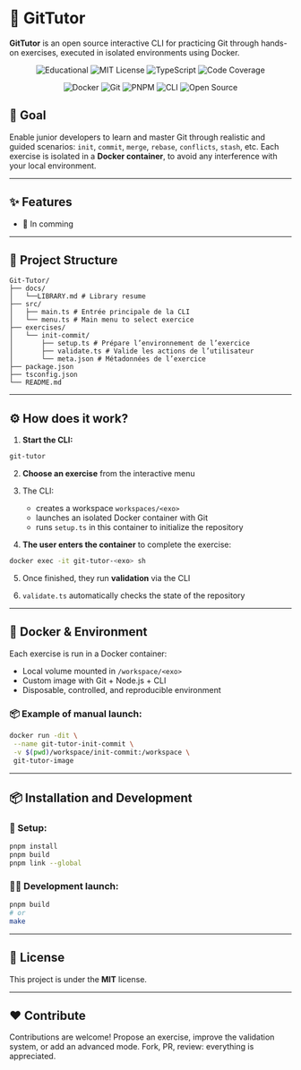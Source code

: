 # 🧠 GitTutor

**GitTutor** is an open source interactive CLI for practicing Git through hands-on exercises, executed in isolated environments using Docker.

<p align="center">
  <img src="https://img.shields.io/badge/Educational-Tool-brightgreen?style=for-the-badge&logo=graduation-cap&logoColor=white" alt="Educational">
  <img src="https://img.shields.io/badge/License-MIT-yellow.svg?style=for-the-badge" alt="MIT License">
  <img src="https://img.shields.io/badge/typescript-%23007ACC.svg?style=for-the-badge&logo=typescript&logoColor=white" alt="TypeScript">
  <img src="https://img.shields.io/badge/Coverage-18.88%25-red?style=for-the-badge&logo=vitest&logoColor=white" alt="Code Coverage">
</p>

<p align="center">
  <img src="https://img.shields.io/badge/docker-%230db7ed.svg?style=for-the-badge&logo=docker&logoColor=white" alt="Docker">
  <img src="https://img.shields.io/badge/git-%23F05033.svg?style=for-the-badge&logo=git&logoColor=white" alt="Git">
  <img src="https://img.shields.io/badge/pnpm-%234a4a4a.svg?style=for-the-badge&logo=pnpm&logoColor=f69220" alt="PNPM">
  <img src="https://img.shields.io/badge/CLI-4D4D4D?style=for-the-badge&logo=windows-terminal&logoColor=white" alt="CLI">
  <img src="https://img.shields.io/badge/Open%20Source-%23FF6B6B.svg?style=for-the-badge&logo=github&logoColor=white" alt="Open Source">
</p>

## 🚀 Goal

Enable junior developers to learn and master Git through realistic and guided scenarios: `init`, `commit`, `merge`, `rebase`, `conflicts`, `stash`, etc.
Each exercise is isolated in a **Docker container**, to avoid any interference with your local environment.

---

## ✨ Features

- 🔄 In comming

---

## 📁 Project Structure

```
Git-Tutor/
├── docs/
│   └──LIBRARY.md # Library resume
├── src/
│   ├── main.ts # Entrée principale de la CLI
│   └── menu.ts # Main menu to select exercice
├── exercises/
│   └── init-commit/
│       ├── setup.ts # Prépare l’environnement de l’exercice
│       ├── validate.ts # Valide les actions de l’utilisateur
│       └── meta.json # Métadonnées de l’exercice
├── package.json
├── tsconfig.json
└── README.md
```

---

## ⚙️ How does it work?

1. **Start the CLI:**

```bash
git-tutor
```

2. **Choose an exercise** from the interactive menu

3. The CLI:

   - creates a workspace `workspaces/<exo>`
   - launches an isolated Docker container with Git
   - runs `setup.ts` in this container to initialize the repository

4. **The user enters the container** to complete the exercise:

```bash
docker exec -it git-tutor-<exo> sh
```

5. Once finished, they run **validation** via the CLI

6. `validate.ts` automatically checks the state of the repository

---

## 🐳 Docker & Environment

Each exercise is run in a Docker container:

- Local volume mounted in `/workspace/<exo>`
- Custom image with Git + Node.js + CLI
- Disposable, controlled, and reproducible environment

### 📦 Example of manual launch:

```bash
docker run -dit \
 --name git-tutor-init-commit \
 -v $(pwd)/workspace/init-commit:/workspace \
 git-tutor-image
```

---

## 📦 Installation and Development

### 🔧 Setup:

```bash
pnpm install
pnpm build
pnpm link --global
```

### 👨‍💻 Development launch:

```bash
pnpm build
# or
make
```

---

## 📝 License

This project is under the **MIT** license.

---

## ❤️ Contribute

Contributions are welcome!
Propose an exercise, improve the validation system, or add an advanced mode.
Fork, PR, review: everything is appreciated.

